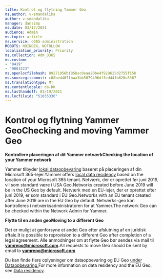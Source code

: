 ```yaml
---
title: Kontrol og flytning Yammer Geo
ms.author: v-smandalika
author: v-smandalika
manager: dansimp
ms.date: 03/17/2021
audience: Admin
ms.topic: article
ms.service: o365-administration
ROBOTS: NOINDEX, NOFOLLOW
localization_priority: Priority
ms.collection: Adm_O365
ms.custom:
- "8419"
- "9003223"
ms.openlocfilehash: 89271956b1858ac0eaa20be4f929625d2755f158
ms.sourcegitcommit: c08bed4071baa3bb5879496df3ed44fb828c8367
ms.translationtype: MT
ms.contentlocale: da-DK
ms.lasthandoff: 03/19/2021
ms.locfileid: "51035336"
---
```

# <a name="checking-and-moving-yammer-geo"></a><span data-ttu-id="b04d3-102">Kontrol og flytning Yammer Geo</span><span class="sxs-lookup"><span data-stu-id="b04d3-102">Checking and moving Yammer Geo</span></span>

<span data-ttu-id="b04d3-103">**Kontrollere placeringen af dit Yammer netværk**</span><span class="sxs-lookup"><span data-stu-id="b04d3-103">**Checking the location of your Yammer network**</span></span>

<span data-ttu-id="b04d3-104">Yammer tilbyder [lokal dataopbevaring](https://docs.microsoft.com/yammer/manage-security-and-compliance/data-residency) baseret på placeringen af din Microsoft 365-lejer.</span><span class="sxs-lookup"><span data-stu-id="b04d3-104">Yammer offers [local data residency](https://docs.microsoft.com/yammer/manage-security-and-compliance/data-residency) based on the location of your Microsoft 365 tenant.</span></span> <span data-ttu-id="b04d3-105">Netværk, der er oprettet før juni 2019, vil som standard være i USA Geo.</span><span class="sxs-lookup"><span data-stu-id="b04d3-105">Networks created before June 2019 will be in the US Geo by default.</span></span> <span data-ttu-id="b04d3-106">Netværk med en EU-lejer, der er oprettet efter juni 2019, er som standard i EU Geo.</span><span class="sxs-lookup"><span data-stu-id="b04d3-106">Networks with an EU tenant created after June 2019 are in the EU Geo by default.</span></span> <span data-ttu-id="b04d3-107">Netværks-geo kan kontrolleres i netværksadministratoren for at Yammer.</span><span class="sxs-lookup"><span data-stu-id="b04d3-107">The network Geo can be checked within the Network Admin for Yammer.</span></span>

<span data-ttu-id="b04d3-108">**Flytte til en anden geo**</span><span class="sxs-lookup"><span data-stu-id="b04d3-108">**Moving to a different Geo**</span></span>

<span data-ttu-id="b04d3-109">Det er muligt at genforsyne et andet Geo efter afslutning af en juridisk aftale.</span><span class="sxs-lookup"><span data-stu-id="b04d3-109">It is possible to reprovision to a different Geo after completion of a legal agreement.</span></span> <span data-ttu-id="b04d3-110">Alle anmodninger om at flytte Geo bør sendes via mail til **yamrepo@microsoft.com.**</span><span class="sxs-lookup"><span data-stu-id="b04d3-110">All requests to move Geo should be sent by email to **yamrepo@microsoft.com**.</span></span>

<span data-ttu-id="b04d3-111">Du kan finde flere oplysninger om dataopbevaring og EU Geo [under Dataopbevaring.](https://docs.microsoft.com/yammer/manage-security-and-compliance/data-residency)</span><span class="sxs-lookup"><span data-stu-id="b04d3-111">For more information on data residency and the EU Geo, see [Data residency](https://docs.microsoft.com/yammer/manage-security-and-compliance/data-residency).</span></span>
